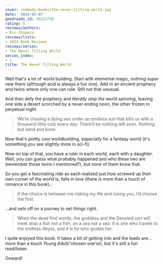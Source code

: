 ```yaml
---
cover: /embeds/books/the-never-tilting-world.jpg
date: '2024-03-07'
goodreads_id: 36321739
rating: 5
reviews/authors:
- Rin Chupeco
reviews/lists:
- 2024 Book Reviews
reviews/series:
- The Never Tilting World
series_index:
- 1
title: The Never Tilting World
---
```

Well that's a lot of world building. Start with elemental magic, nothing *super* new there (although acid is always a fun one). Add in an ancient prophecy and twins where only one can rule. Still not that unusual. 

And then defy the prophecy and *literally stop the world spinning*, leaving one side a desert scorched by a never ending noon, the other frozen in perpetual night. 

> We’re chasing a dying sea under an endless sun that kills us with a thousand little cuts every day. There’ll be nothing left soon. Nothing but sand and bone.

Now that's pretty cool worldbuilding, especially for a fantasy world (it's something you see slightly more in sci-fi). 

Now on top of that, you have a ruler in each world, each with a daughter. Well, you can guess what probably happened and who these two are (remember those twins I mentioned?), but none of them know that. 

So you get a fascinating ride as each realized just how screwed up their own corner of the world is, falls in love (there is more than a touch of romance in this book)...

> If the choice is between me risking my life and losing you, I’d choose the first.

...and sets off on a journey to set things right. 

> When the dead find words, the goddess and the Devoted son will meet atop a fish not a fish, on a sea not a sea. It is she who travels to the endless Abyss, and it is he who guides her.

I quite enjoyed this book. It takes a bit of getting into and the leads are... more than a touch Young Adult/'chosen one'ish, but it's still a fun read/listen. 

Onward!

<!--more-->